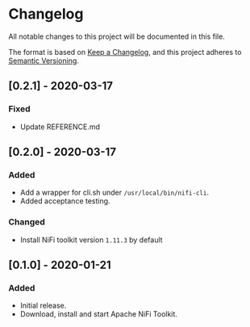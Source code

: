 # Changelog

All notable changes to this project will be documented in this file.

The format is based on [Keep a Changelog](https://keepachangelog.com/en/1.0.0/),
and this project adheres to [Semantic Versioning](https://semver.org/spec/v2.0.0.html).

## [0.2.1] - 2020-03-17

### Fixed

  * Update REFERENCE.md

## [0.2.0] - 2020-03-17

### Added

  * Add a wrapper for cli.sh under `/usr/local/bin/nifi-cli`.
  * Added acceptance testing.

### Changed

  * Install NiFi toolkit version `1.11.3` by default

## [0.1.0] - 2020-01-21
### Added
- Initial release.
- Download, install and start Apache NiFi Toolkit.
